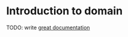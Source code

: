 # Introduction to domain

TODO: write [great documentation](http://jacobian.org/writing/what-to-write/)
